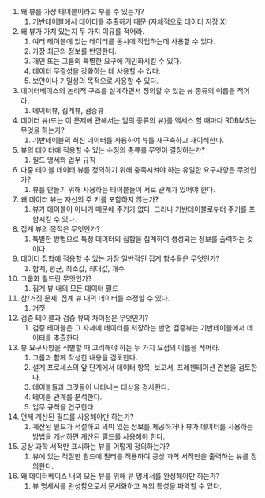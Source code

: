 1. 왜 뷰를 가상 테이블이라고 부를 수 있는가?
   1. 기반테이블에서 데이터를 추출하기 때문 (자체적으로 데이터 저장 X)
2. 왜 뷰가 가치 있는지 두 가지 이유를 적어라. 
   1. 여러 테이블에 있는 데이터를 동시에 작업하는데 사용할 수 있다.
   2. 가장 최근의 정보를 반영한다.
   3. 개인 또는 그룹의 특별한 요구에 개인화시킬 수 있다.
   4. 데이터 무결성을 강화하는 데 사용할 수 있다.
   5. 보안이나 기밀성의 목적으로 사용할 수 있다.
3. 데이터베이스의 논리적 구조를 설계하면서 정의할 수 있는 뷰 종류의 이름을 적어라.
   1. 데이터뷰, 집계뷰, 검증뷰
4. 데이터 뷰(또는 이 문제에 관해서는 임의 종류의 뷰)를 액세스 할 때마다 RDBMS는 무엇을 하는가?
   1. 기반테이블의 최신 데이터를 사용하여 뷰를 재구축하고 재이식한다.
5. 뷰의 데이터에 적용할 수 있는 수정의 종류를 무엇이 결정하는가?
   1. 필드 명세와 업무 규칙
6. 다중 테이블 데이터 뷰를 정의하기 위해 충족시켜야 하는 유일한 요구사항은 무엇인가?
   1. 뷰를 만들기 위해 사용하는 테이블들이 서로 관계가 있어야 한다.
7. 왜 데이터 뷰는 자신의 주 키를 포함하지 않는가?
   1. 뷰가 테이블이 아니기 때문에 주키가 없다. 그러나 기반테이블로부터 주키를 포함시킬 수 있다.
8. 집계 뷰의 목적은 무엇인가?
   1. 특별한 방법으로 특정 데이터의 집합을 집계하여 생성되는 정보를 출력하는 것이다.
9.  데이터 집합에 적용할 수 있는 가장 일반적인 집계 함수들은 무엇인가?
    1. 합계, 평균, 최소값, 최대값, 개수
10. 그룹화 필드란 무엇인가?
    1. 집계 뷰 내의 모든 데이터 필드
11. 참/거짓 문제: 집계 뷰 내의 데이터를 수정할 수 있다.
    1. 거짓
12. 검증 테이블과 검증 뷰의 차이점은 무엇인가?
    1. 검증 테이블은 그 자체에 데이터를 저장하는 반면 검증뷰는 기반테이블에서 데이터를 추출한다.
13. 뷰 요구사항을 식별할 때 고려해야 하는 두 가지 요점의 이름을 적어라.
    1. 그룹과 함께 작성한 내용을 검토한다.
    2. 설계 프로세스의 앞 단계에서 데이터 항목, 보고서, 프레젠테이션 견본을 검토한다.
    3. 테이블들과 그것들이 나타내는 대상을 검사한다.
    4. 테이블 관계를 분석한다.
    5. 업무 규칙을 연구한다.
14. 언제 계산된 필드를 사용해야만 하는가?
    1. 계산된 필드가 적절하고 의미 있는 정보를 제공하거나 뷰가 데이터를 사용하는 방법을 개선하면 계산된 필드를 사용해야 한다.
15. 공상 과학 서적만 표시하는 뷰를 어떻게 정의하는가?
    1. 뷰에 있는 적절한 필드에 필터를 적용하여 공상 과학 서적만을 출력하는 뷰를 정의한다.
16. 왜 데이터베이스 내의 모든 뷰를 위해 뷰 명세서를 완성해야만 하는가?
    1. 뷰 명세서를 완성함으로서 문서화하고 뷰의 특성을 파악할 수 있다.
